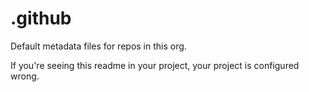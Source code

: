 # .github

Default metadata files for repos in this org.

If you're seeing this readme in your project, your project is configured wrong.

